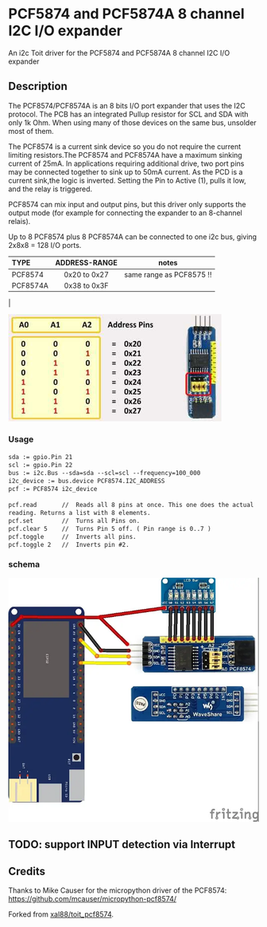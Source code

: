 # PCF5874 and PCF5874A 8 channel I2C I/O expander

An i2c Toit driver for the PCF5874 and PCF5874A 8 channel I2C I/O expander

## Description

The PCF8574/PCF8574A is an 8 bits I/O port expander that uses the I2C protocol.
The PCB has an integrated Pullup resistor for SCL and SDA with only 1k Ohm. When
using many of those devices on the same bus, unsolder most of them.

The PCF8574 is a current sink device so you do not require the current limiting
resistors.The PCF8574 and PCF8574A have a maximum sinking current of 25mA. In
applications requiring additional drive, two port pins may be connected together
to sink up to 50mA current. As the PCD is a current sink,the logic is inverted.
Setting the Pin to Active (1), pulls it low, and the relay is triggered.

PCF8574 can mix input and output pins, but this driver only supports the output
mode (for example for connecting the expander to an 8-channel relais).

Up to 8 PCF8574 plus 8 PCF8574A can be connected to one i2c bus,
giving 2x8x8 = 128 I/O ports.

| TYPE     | ADDRESS-RANGE | notes                    |
|:---------|:-------------:|:------------------------:|
|PCF8574   |  0x20 to 0x27 | same range as PCF8575 !! |
|PCF8574A  |  0x38 to 0x3F |                          |
|

![PCF8574 schemaaddressing](./pics/PCF8574_ADR.jpg)

### Usage
```
sda := gpio.Pin 21
scl := gpio.Pin 22
bus := i2c.Bus --sda=sda --scl=scl --frequency=100_000
i2c_device := bus.device PCF8574.I2C_ADDRESS
pcf := PCF8574 i2c_device

pcf.read       //  Reads all 8 pins at once. This one does the actual reading. Returns a list with 8 elements.
pcf.set        //  Turns all Pins on.
pcf.clear 5    //  Turns Pin 5 off. ( Pin range is 0..7 )
pcf.toggle     //  Inverts all pins.
pcf.toggle 2   //  Inverts pin #2.
```

### schema
![PCF8574 schema](./pics/esp32-and-pcf8574-layout_bb.webp)

## TODO: support INPUT detection via Interrupt

## Credits
Thanks to Mike Causer for the micropython driver of the PCF8574:
https://github.com/mcauser/micropython-pcf8574/

Forked from [xal88/toit_pcf8574](https://github.com/xal88/toit_pcf8574).
